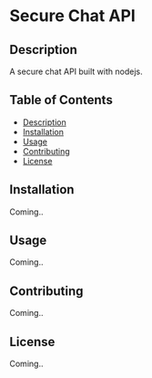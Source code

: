 # Secure Chat API

## Description

A secure chat API built with nodejs.

## Table of Contents

- [Description](#description)
- [Installation](#installation)
- [Usage](#usage)
- [Contributing](#contributing)
- [License](#license)

## Installation

Coming..

## Usage

Coming..

## Contributing

Coming..

## License

Coming..
